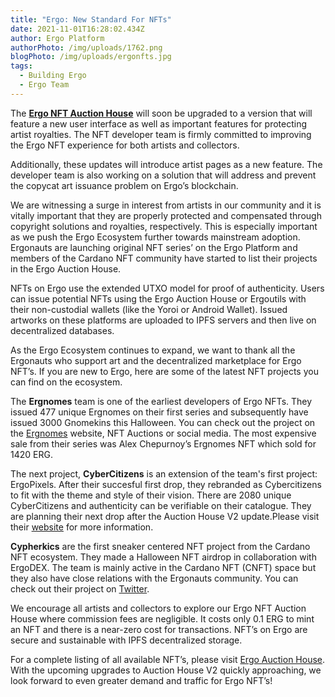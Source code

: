```yaml
---
title: "Ergo: New Standard For NFTs"
date: 2021-11-01T16:28:02.434Z
author: Ergo Platform
authorPhoto: /img/uploads/1762.png
blogPhoto: /img/uploads/ergonfts.jpg
tags:
  - Building Ergo
  - Ergo Team
---
```

<!--StartFragment-->

The **[Ergo NFT Auction House](https://ergoauctions.org/)** will soon be upgraded to a version that will feature a new user interface as well as important features for protecting artist royalties. The NFT developer team is firmly committed to improving the Ergo NFT experience for both artists and collectors.

Additionally, these updates will introduce artist pages as a new feature. The developer team is also working on a solution that will address and prevent the copycat art issuance problem on Ergo’s blockchain. 

We are witnessing a surge in interest from artists in our community and it is vitally important that they are properly protected and compensated through copyright solutions and royalties, respectively. This is especially important as we push the Ergo Ecosystem further towards mainstream adoption. Ergonauts are launching original NFT series’ on the Ergo Platform and members of the Cardano NFT community have started to list their projects in the Ergo Auction House.

NFTs on Ergo use the extended UTXO model for proof of authenticity. Users can issue potential NFTs using the Ergo Auction House or Ergoutils with their non-custodial wallets (like the Yoroi or Android Wallet). Issued artworks on these platforms are uploaded to IPFS servers and then live on decentralized databases. 

As the Ergo Ecosystem continues to expand, we want to thank all the Ergonauts who support art and the decentralized marketplace for Ergo NFT’s. If you are new to Ergo, here are some of the latest NFT projects you can find on the ecosystem.

The **Ergnomes** team is one of the earliest developers of Ergo NFTs. They issued 477 unique Ergnomes on their first series and subsequently have issued 3000 Gnomekins this Halloween. You can check out the project on the [Ergnomes](https://ergnomes.io/) website, NFT Auctions or social media. The most expensive sale from their series was Alex Chepurnoy’s Ergnomes NFT which sold for 1420 ERG.

The next project, **CyberCitizens** is an extension of the team's first project: ErgoPixels. After their succesful first drop, they rebranded as Cybercitizens to fit with the theme and style of their vision. There are 2080 unique CyberCitizens and authenticity can be verifiable on their catalogue. They are planning their next drop after the Auction House V2 update.Please visit their [website](https://cybercitizens.io/) for more information.

**Cypherkics** are the first sneaker centered NFT project from the Cardano NFT ecosystem. They made a Halloween NFT airdrop in collaboration with ErgoDEX. The team is mainly active in the Cardano NFT (CNFT) space but they also have close relations with the Ergonauts community. You can check out their project on [Twitter](https://twitter.com/Cypherkicks).

We encourage all artists and collectors to explore our Ergo NFT Auction House where commission fees are negligible. It costs only 0.1 ERG to mint an NFT and there is a near-zero cost for transactions. NFT’s on Ergo are secure and sustainable with IPFS decentralized storage. 

For a complete listing of all available NFT’s, please visit [Ergo Auction House](https://ergoauctions.org/). With the upcoming upgrades to Auction House V2 quickly approaching, we look forward to even greater demand and traffic for Ergo NFT’s!

<!--EndFragment-->